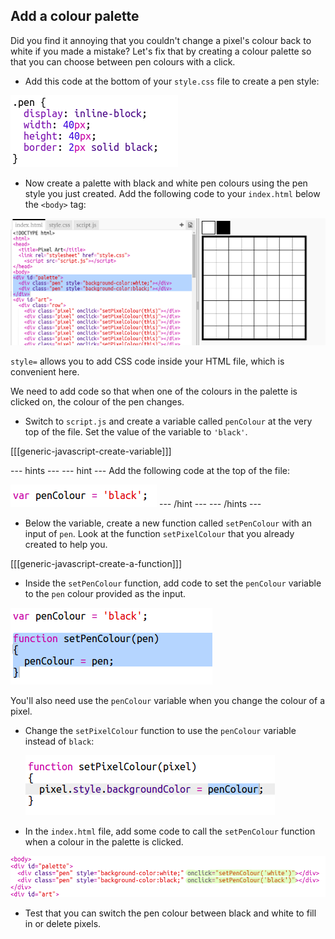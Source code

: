 ## Add a colour palette

Did you find it annoying that you couldn't change a pixel's colour back to white if you made a mistake? Let's fix that by creating a colour palette so that you can choose between pen colours with a click.

+ Add this code at the bottom of your `style.css` file to create a pen style:

![captura de pantalla](images/pixel-art-pen.png)

+ Now create a palette with black and white pen colours using the pen style you just created. Add the following code to your `index.html` below the `<body>` tag:

![captura de pantalla](images/pixel-art-palette.png)

`style=` allows you to add CSS code inside your HTML file, which is convenient here.

We need to add code so that when one of the colours in the palette is clicked on, the colour of the pen changes.

+ Switch to `script.js` and create a variable called `penColour` at the very top of the file. Set the value of the variable to `'black'`.

[[[generic-javascript-create-variable]]]

\--- hints \--- \--- hint \--- Add the following code at the top of the file:

![captura de pantalla](images/pixel-art-pencolour.png) \--- /hint \--- \--- /hints \---

+ Below the variable, create a new function called `setPenColour` with an input of `pen`. Look at the function `setPixelColour` that you already created to help you.

[[[generic-javascript-create-a-function]]]

+ Inside the `setPenColour` function, add code to set the `penColour` variable to the `pen` colour provided as the input.

![captura de pantalla](images/pixel-art-set-pen.png)

You'll also need use the `penColour` variable when you change the colour of a pixel.

+ Change the `setPixelColour` function to use the `penColour` variable instead of `black`:
    
    ![captura de pantalla](images/pixel-art-use-pen.png)

+ In the `index.html` file, add some code to call the `setPenColour` function when a colour in the palette is clicked.

![captura de pantalla](images/pixel-art-palette-onclick.png)

+ Test that you can switch the pen colour between black and white to fill in or delete pixels.